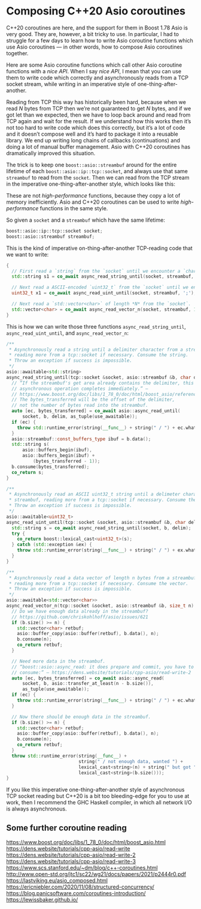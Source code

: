 # Composing C++20 Asio coroutines

C++20 coroutines are here, and the support for them in Boost 1.78 Asio is very good. 
They are, however, a bit tricky to use. 
In particular, I had to struggle for a few days to learn how to write Asio coroutine functions
which use Asio coroutines — in other words, how to compose Asio coroutines together.

Here are some Asio coroutine functions which call other Asio coroutine functions with a *nice API*.
When I say
*nice API*, I mean that you can use them to write code which correctly and asynchronously 
reads from a TCP socket stream, while writing in an imperative style of one-thing-after-another.

Reading from TCP this way has historically been hard, because when we read *N* bytes from TCP
then we’re not guaranteed to get *N* bytes, and if we got let than we expected, then
we have to loop back around and read from TCP again and wait for the result. If we understand
how this works then it’s not too hard to write code which does this correctly, but it’s a lot of
code and it doesn’t compose well and it’s hard to package it into a reusable library. 
We end up writing long chains of callbacks (continuations) and doing a lot of manual buffer
management. Asio with C++20 coroutines has dramatically improved this situation.

The trick is to keep one `boost::asio::streambuf` around for the entire lifetime
of each `boost::asio::ip::tcp::socket`, and always use that same `streambuf` to read
from the `socket`. Then we can read from the TCP stream in the imperative one-thing-after-another
style, which looks like this:

These are not *high-performance* functions, because they copy a lot of memory inefficiently. 
Asio and C++20 coroutines can be used to write *high-performance* functions in the same style.

So given a `socket` and a `streambuf` which have the same lifetime:

```c++
boost::asio::ip::tcp::socket socket;
boost::asio::streambuf streambuf;
```

This is the kind of imperative on-thing-after-another TCP-reading code that we want to write:

```c++
{
  // First read a `string` from the `socket` until we encounter a `char` `';'`.
  std::string s1 = co_await async_read_string_until(socket, streambuf, ';');

  // Next read a ASCII-encoded `uint32_t` from the `socket` until we encounter a `char` `';'`.
  uint32_t x1 = co_await async_read_uint_until(socket, streambuf, ';');

  // Next read a `std::vector<char>` of length *N* from the `socket`.
  std::vector<char> = co_await async_read_vector_n(socket, streambuf, 10);
}
```

This is how we can write those three functions `async_read_string_until`, `async_read_uint_until`, and `async_read_vector_n`:


```c++
/**
 * Asynchronously read a string until a delimiter character from a streambuf,
 * reading more from a tcp::socket if necessary. Consume the string.
 * Throw an exception if success is impossible.
 */
asio::awaitable<std::string>
async_read_string_until(tcp::socket &socket, asio::streambuf &b, char delim) {
  // “If the streambuf's get area already contains the delimiter, this
  // asynchronous operation completes immediately.” —
  // https://www.boost.org/doc/libs/1_78_0/doc/html/boost_asio/reference/async_read_until/overload5.html
  // The bytes_transferred will be the offset of the delimiter,
  // not the number of bytes read into the streambuf.
  auto [ec, bytes_transferred] = co_await asio::async_read_until(
      socket, b, delim, as_tuple(use_awaitable));
  if (ec) {
    throw std::runtime_error(string(__func__) + string(" / ") + ec.what());
  }
  asio::streambuf::const_buffers_type ibuf = b.data();
  std::string s(
      asio::buffers_begin(ibuf),
      asio::buffers_begin(ibuf) +
          (bytes_transferred - 1));
  b.consume(bytes_transferred);
  co_return s;
}

/**
 * Asynchronously read an ASCII uint32_t string until a delimeter character from
 * streambuf, reading more from a tcp::socket if necessary. Consume the string.
 * Throw an exception if success is impossible.
 */
asio::awaitable<uint32_t>
async_read_uint_until(tcp::socket &socket, asio::streambuf &b, char delim) {
  std::string s = co_await async_read_string_until(socket, b, delim);
  try {
    co_return boost::lexical_cast<uint32_t>(s);
  } catch (std::exception &ex) {
    throw std::runtime_error(string(__func__) + string(" / ") + ex.what());
  }
}

/**
 * Asynchronously read a data vector of length n bytes from a streambuf,
 * reading more from a tcp::socket if necessary. Consume the vector.
 * Throw an exception if success is impossible.
 */
asio::awaitable<std::vector<char>>
async_read_vector_n(tcp::socket &socket, asio::streambuf &b, size_t n) {
  // Do we have enough data already in the streambuf?
  // https://github.com/chriskohlhoff/asio/issues/621
  if (b.size() >= n) {
    std::vector<char> retbuf;
    asio::buffer_copy(asio::buffer(retbuf), b.data(), n);
    b.consume(n);
    co_return retbuf;
  }

  // Need more data in the streambuf.
  // “boost::asio::async_read: it does prepare and commit, you have to do
  // consume:” — https://dens.website/tutorials/cpp-asio/read-write-2
  auto [ec, bytes_transferred] = co_await asio::async_read(
      socket, b, asio::transfer_at_least(n - b.size()),
      as_tuple(use_awaitable));
  if (ec) {
    throw std::runtime_error(string(__func__) + string(" / ") + ec.what());
  }

  // Now there should be enough data in the streambuf.
  if (b.size() >= n) {
    std::vector<char> retbuf;
    asio::buffer_copy(asio::buffer(retbuf), b.data(), n);
    b.consume(n);
    co_return retbuf;
  }
  throw std::runtime_error(string(__func__) +
                           string(" / not enough data, wanted ") +
                           lexical_cast<string>(n) + string(" but got ") +
                           lexical_cast<string>(b.size()));
}
```

If you like this imperative one-thing-after-another style of asynchronous TCP socket reading but C++20 
is a bit too bleeding-edge for you to use at work, then I recommend the GHC Haskell compiler,
in which all network I/O is always asynchronous.

## Some further coroutine reading

https://www.boost.org/doc/libs/1_78_0/doc/html/boost_asio.html
https://dens.website/tutorials/cpp-asio/read-write
https://dens.website/tutorials/cpp-asio/read-write-2
https://dens.website/tutorials/cpp-asio/read-write-3
https://www.scs.stanford.edu/~dm/blog/c++-coroutines.html
http://www.open-std.org/jtc1/sc22/wg21/docs/papers/2021/p2444r0.pdf
https://lastviking.eu/asio_composed.html
https://ericniebler.com/2020/11/08/structured-concurrency/
https://blog.panicsoftware.com/coroutines-introduction/
https://lewissbaker.github.io/

